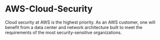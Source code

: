 # AWS-Cloud-Security
Cloud security at AWS is the highest priority. As an AWS customer, one will benefit from a data center and network architecture built to meet the requirements of the most security-sensitive organizations. 
